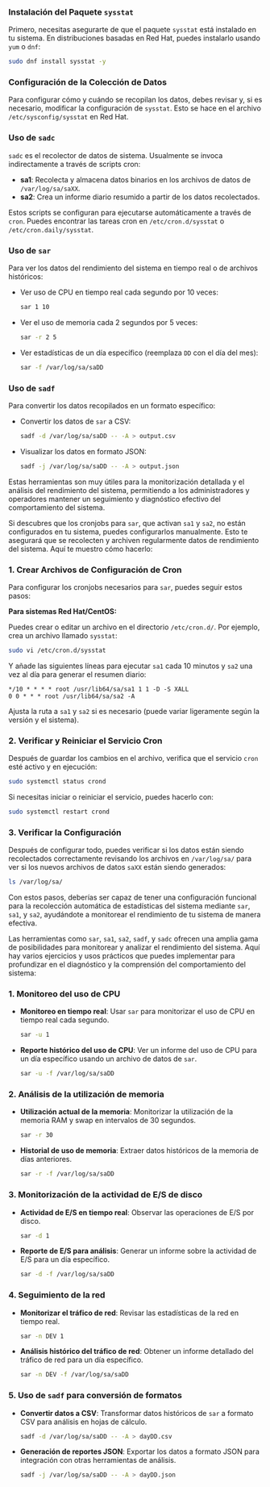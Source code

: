 ### Instalación del Paquete `sysstat`

Primero, necesitas asegurarte de que el paquete `sysstat` está instalado en tu sistema. En distribuciones basadas en Red Hat, puedes instalarlo usando `yum` o `dnf`:

```bash
sudo dnf install sysstat -y
```

### Configuración de la Colección de Datos

Para configurar cómo y cuándo se recopilan los datos, debes revisar y, si es necesario, modificar la configuración de `sysstat`. Esto se hace en el archivo `/etc/sysconfig/sysstat` en Red Hat.

### Uso de `sadc`

`sadc` es el recolector de datos de sistema. Usualmente se invoca indirectamente a través de scripts cron:

- **sa1**: Recolecta y almacena datos binarios en los archivos de datos de `/var/log/sa/saXX`.
- **sa2**: Crea un informe diario resumido a partir de los datos recolectados.

Estos scripts se configuran para ejecutarse automáticamente a través de `cron`. Puedes encontrar las tareas cron en `/etc/cron.d/sysstat` o `/etc/cron.daily/sysstat`.

### Uso de `sar`

Para ver los datos del rendimiento del sistema en tiempo real o de archivos históricos:

- Ver uso de CPU en tiempo real cada segundo por 10 veces:
  ```bash
  sar 1 10
  ```

- Ver el uso de memoria cada 2 segundos por 5 veces:
  ```bash
  sar -r 2 5
  ```

- Ver estadísticas de un día específico (reemplaza `DD` con el día del mes):
  ```bash
  sar -f /var/log/sa/saDD
  ```

### Uso de `sadf`

Para convertir los datos recopilados en un formato específico:

- Convertir los datos de `sar` a CSV:
  ```bash
  sadf -d /var/log/sa/saDD -- -A > output.csv
  ```

- Visualizar los datos en formato JSON:
  ```bash
  sadf -j /var/log/sa/saDD -- -A > output.json
  ```

Estas herramientas son muy útiles para la monitorización detallada y el análisis del rendimiento del sistema, permitiendo a los administradores y operadores mantener un seguimiento y diagnóstico efectivo del comportamiento del sistema.

Si descubres que los cronjobs para `sar`, que activan `sa1` y `sa2`, no están configurados en tu sistema, puedes configurarlos manualmente. Esto te asegurará que se recolecten y archiven regularmente datos de rendimiento del sistema. Aquí te muestro cómo hacerlo:

### 1. Crear Archivos de Configuración de Cron

Para configurar los cronjobs necesarios para `sar`, puedes seguir estos pasos:

**Para sistemas Red Hat/CentOS:**

Puedes crear o editar un archivo en el directorio `/etc/cron.d/`. Por ejemplo, crea un archivo llamado `sysstat`:

```bash
sudo vi /etc/cron.d/sysstat
```

Y añade las siguientes líneas para ejecutar `sa1` cada 10 minutos y `sa2` una vez al día para generar el resumen diario:

```
*/10 * * * * root /usr/lib64/sa/sa1 1 1 -D -S XALL
0 0 * * * root /usr/lib64/sa/sa2 -A
```

Ajusta la ruta a `sa1` y `sa2` si es necesario (puede variar ligeramente según la versión y el sistema).


### 2. Verificar y Reiniciar el Servicio Cron

Después de guardar los cambios en el archivo, verifica que el servicio `cron` esté activo y en ejecución:

```bash
sudo systemctl status crond
```

Si necesitas iniciar o reiniciar el servicio, puedes hacerlo con:

```bash
sudo systemctl restart crond
```

### 3. Verificar la Configuración

Después de configurar todo, puedes verificar si los datos están siendo recolectados correctamente revisando los archivos en `/var/log/sa/` para ver si los nuevos archivos de datos `saXX` están siendo generados:

```bash
ls /var/log/sa/
```

Con estos pasos, deberías ser capaz de tener una configuración funcional para la recolección automática de estadísticas del sistema mediante `sar`, `sa1`, y `sa2`, ayudándote a monitorear el rendimiento de tu sistema de manera efectiva.


Las herramientas como `sar`, `sa1`, `sa2`, `sadf`, y `sadc` ofrecen una amplia gama de posibilidades para monitorear y analizar el rendimiento del sistema. Aquí hay varios ejercicios y usos prácticos que puedes implementar para profundizar en el diagnóstico y la comprensión del comportamiento del sistema:

### 1. Monitoreo del uso de CPU

- **Monitoreo en tiempo real**: Usar `sar` para monitorizar el uso de CPU en tiempo real cada segundo.
  ```bash
  sar -u 1
  ```
- **Reporte histórico del uso de CPU**: Ver un informe del uso de CPU para un día específico usando un archivo de datos de `sar`.
  ```bash
  sar -u -f /var/log/sa/saDD
  ```

### 2. Análisis de la utilización de memoria

- **Utilización actual de la memoria**: Monitorizar la utilización de la memoria RAM y swap en intervalos de 30 segundos.
  ```bash
  sar -r 30
  ```
- **Historial de uso de memoria**: Extraer datos históricos de la memoria de días anteriores.
  ```bash
  sar -r -f /var/log/sa/saDD
  ```

### 3. Monitorización de la actividad de E/S de disco

- **Actividad de E/S en tiempo real**: Observar las operaciones de E/S por disco.
  ```bash
  sar -d 1
  ```
- **Reporte de E/S para análisis**: Generar un informe sobre la actividad de E/S para un día específico.
  ```bash
  sar -d -f /var/log/sa/saDD
  ```

### 4. Seguimiento de la red

- **Monitorizar el tráfico de red**: Revisar las estadísticas de la red en tiempo real.
  ```bash
  sar -n DEV 1
  ```
- **Análisis histórico del tráfico de red**: Obtener un informe detallado del tráfico de red para un día específico.
  ```bash
  sar -n DEV -f /var/log/sa/saDD
  ```

### 5. Uso de `sadf` para conversión de formatos

- **Convertir datos a CSV**: Transformar datos históricos de `sar` a formato CSV para análisis en hojas de cálculo.
  ```bash
  sadf -d /var/log/sa/saDD -- -A > dayDD.csv
  ```
- **Generación de reportes JSON**: Exportar los datos a formato JSON para integración con otras herramientas de análisis.
  ```bash
  sadf -j /var/log/sa/saDD -- -A > dayDD.json
  ```

